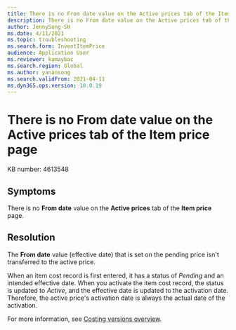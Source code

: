 ```yaml
---
title: There is no From date value on the Active prices tab of the Item price page
description: There is no From date value on the Active prices tab of the Item price page.
author: JennySong-SH
ms.date: 4/11/2021
ms.topic: troubleshooting
ms.search.form: InventItemPrice
audience: Application User
ms.reviewer: kamaybac
ms.search.region: Global
ms.author: yanansong
ms.search.validFrom: 2021-04-11
ms.dyn365.ops.version: 10.0.19
---
```


# There is no From date value on the Active prices tab of the Item price page

KB number: 4613548

## Symptoms

There is no **From date** value on the **Active prices** tab of the **Item price** page.

## Resolution

The **From date** value (effective date) that is set on the pending price isn't transferred to the active price.

When an item cost record is first entered, it has a status of *Pending* and an intended effective date. When you activate the item cost record, the status is updated to *Active*, and the effective date is updated to the activation date. Therefore, the active price's activation date is always the actual date of the activation.

For more information, see [Costing versions overview](/dynamics365/supply-chain/cost-management/costing-versions).
